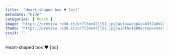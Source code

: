 ```yaml
---
title:  "Heart-shaped box ♥️ [oc]"
metadate: "hide"
categories: [ Pussy ]
image: "https://preview.redd.it/or7l3oe47jl51.jpg?auto=webp&s=b357a8d2222bd6bfd4cf45d9afefcedbe2cbb4c6"
thumb: "https://preview.redd.it/or7l3oe47jl51.jpg?width=1080&crop=smart&auto=webp&s=49356f1ca3cf58bf304c5fe2ec943ac9881f8087"
visit: ""
---
```

Heart-shaped box ♥️ [oc]
